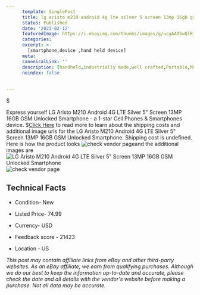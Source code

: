 ```yaml
---
      template: SinglePost
      title: lg aristo m210 android 4g lte silver 5 screen 13mp 16gb gsm unlocked smartphone
      status: Published
      date: '2023-02-12'
      featuredImage: https://i.ebayimg.com/thumbs/images/g/ucgAAOSwQlRjZTu4/s-l225.jpg
      categories: 
      excerpt: >-
        [smartphone,device ,hand held device]
      meta:
      canonicalLink: ''
      description: [handheld,industrially made,well crafted,Portable,Mobile,Compact,Convenient,Lightweight,Maneuverable,Man-portable,Miniature,Carriable,Hand-held,Light,Holdable,Transportable,Mobile device,Pocket-sized,On-the-go,Wireless,Cordless,Compact size,Convenient size, smartphone,device ,hand held device]
      noindex: false
      
        
---
```

$

Express yourself LG Aristo M210 Android 4G LTE Silver 5" Screen 13MP 16GB GSM Unlocked Smartphone - a 1-star Cell Phones & Smartphones device.
$[Click Here](https://www.ebay.com/itm/275527300849?hash=item4026b4f6f1%3Ag%3AucgAAOSwQlRjZTu4&mkevt=1&mkcid=1&mkrid=711-53200-19255-0&campid=%253CePNCampaignId%253E&customid=%253CreferenceId%253E&toolid=10049) to read more to learn about the shipping costs and additional image urls for the LG Aristo M210 Android 4G LTE Silver 5" Screen 13MP 16GB GSM Unlocked Smartphone. Shipping cost is undefined. Here is how the product looks ![check vendor page](https://i.ebayimg.com/thumbs/images/g/ucgAAOSwQlRjZTu4/s-l225.jpg)and the additional images are![LG Aristo M210 Android 4G LTE Silver 5" Screen 13MP 16GB GSM Unlocked Smartphone](https://i.ebayimg.com/images/g/ucgAAOSwQlRjZTu4/s-l960.jpg)![check vendor page](https://origin-galleryplus.ebayimg.com/ws/web/275527300849_2_0_1/225x225.jpg,https://origin-galleryplus.ebayimg.com/ws/web/275527300849_3_0_1/225x225.jpg,https://origin-galleryplus.ebayimg.com/ws/web/275527300849_4_0_1/225x225.jpg,https://origin-galleryplus.ebayimg.com/ws/web/275527300849_5_0_1/225x225.jpg)



 ## Technical Facts 



     
      

 - Condition- New 


      

 - Listed Price- 74.99 


      

 - Currency- USD 


      

 - Feedback score - 21423 


      

 - Location - US 


      
      

 *_This post may contain affiliate links from eBay and other third-party websites. As an eBay affiliate, we earn from qualifying purchases. Although we do our best to keep the information up-to-date and accurate, please check the date and all details with the vendor's website before making a purchase. Not all data may be accurate._*






